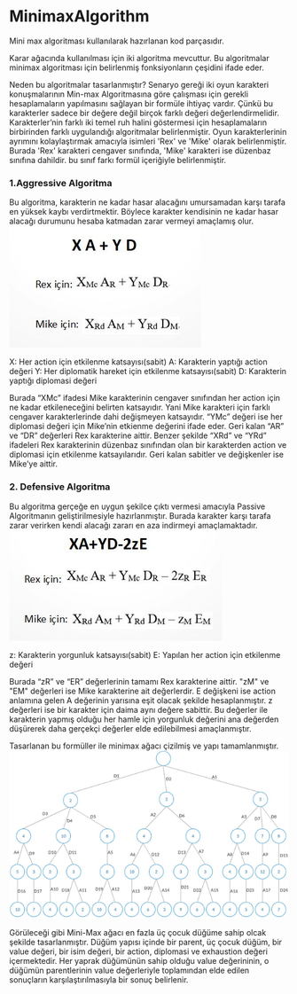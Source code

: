 # MinimaxAlgorithm
Mini max algoritması kullanılarak hazırlanan kod parçasıdır.

Karar ağacında kullanılması için iki algoritma mevcuttur. Bu algoritmalar minimax algoritması için belirlenmiş fonksiyonların çeşidini ifade eder.

Neden bu algoritmalar tasarlanmıştır?
Senaryo gereği iki oyun karakteri konuşmalarının Min-max Algoritmasına göre çalışması için gerekli hesaplamaların yapılmasını sağlayan bir formüle ihtiyaç vardır. Çünkü bu karakterler sadece bir değere değil birçok farklı değeri değerlendirmelidir. Karakterler’nin farklı iki temel ruh halini göstermesi için hesaplamaların birbirinden farklı uygulandığı algoritmalar belirlenmiştir. Oyun karakterlerinin ayrımını kolaylaştırmak amacıyla isimleri 'Rex' ve 'Mike' olarak belirlenmiştir. Burada 'Rex' karakteri cengaver sınıfında, 'Mike' karakteri ise düzenbaz sınıfına dahildir. bu sınıf farkı formül içeriğiyle belirlenmiştir.

### 1.Aggressive Algoritma
Bu algoritma, karakterin ne kadar hasar alacağını umursamadan karşı tarafa en yüksek kaybı verdirtmektir. Böylece karakter kendisinin ne kadar hasar alacağı durumunu hesaba katmadan zarar vermeyi amaçlamış olur. 
![](/images/agrassive_for.JPG)

X: Her action için etkilenme katsayısı(sabit) 
A: Karakterin yaptığı action değeri 
Y: Her diplomatik hareket için etkilenme katsayısı(sabit) 
D: Karakterin yaptığı diplomasi değeri 

Burada “XMc” ifadesi Mike karakterinin cengaver sınıfından her action için ne kadar etkileneceğini belirten katsayıdır. Yani Mike karakteri için farklı cengaver karakterlerinde dahi değişmeyen katsayıdır. “YMc” değeri ise her diplomasi değeri için Mike’nin etkienme değerini ifade eder. Geri kalan “AR” ve “DR” değerleri Rex karakterine aittir. Benzer şekilde “XRd” ve “YRd” ifadeleri Rex karakterinin düzenbaz sınıfından olan bir karakterden action ve diplomasi için etkilenme katsayılarıdır. Geri kalan sabitler ve değişkenler ise Mike’ye aittir.

### 2. Defensive Algoritma
Bu algoritma gerçeğe en uygun şekilce çıktı vermesi amacıyla Passive Algoritmanın geliştirilmesiyle hazırlanmıştır. Burada karakter karşı tarafa zarar verirken kendi alacağı zararı en aza indirmeyi amaçlamaktadır.
![](/images/defensive_for.JPG)

z: Karakterin yorgunluk katsayısı(sabit) 
E: Yapılan her action için etkilenme değeri 

Burada “zR” ve “ER” değerlerinin tamamı Rex karakterine aittir. "zM" ve "EM" değerleri ise Mike karakterine ait değerlerdir. E değişkeni ise action anlamına gelen A değerinin yarısına eşit olacak şekilde hesaplanmıştır. z değerleri ise bir karakter için daima aynı değere sabittir. Bu değerler ile karakterin yapmış olduğu her hamle için yorgunluk değerini ana değerden düşürerek daha gerçekçi değerler elde edilebilmesi amaçlanmıştır. 


Tasarlanan bu formüller ile minimax ağacı çizilmiş ve yapı tamamlanmıştır.
![](images/tree.png)

Görüleceği gibi Mini-Max ağacı en fazla üç çocuk düğüme sahip olcak şekilde tasarlanmıştır. Düğüm yapısı içinde bir parent, üç çocuk düğüm, bir value değeri, bir isim değeri, bir action, diplomasi ve exhaustion değeri içermektedir. Her yaprak düğümünün sahip olduğu value değerininin, o düğümün parentlerinin value değerleriyle toplamından elde edilen sonuçların karşılaştırılmasıyla bir sonuç belirlenir.
